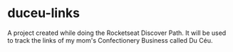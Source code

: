# duceu-links
A project created while doing the Rocketseat Discover Path. It will be used to track the links of my mom's Confectionery Business called Du Céu.
